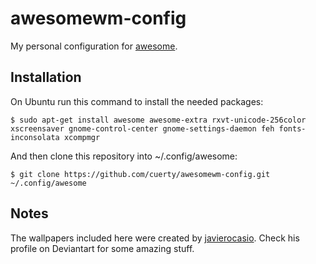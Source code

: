 awesomewm-config
================

My personal configuration for [awesome](http://awesome.naquadah.org/).

Installation
------------

On Ubuntu run this command to install the needed packages:

```
$ sudo apt-get install awesome awesome-extra rxvt-unicode-256color xscreensaver gnome-control-center gnome-settings-daemon feh fonts-inconsolata xcompmgr
```
And then clone this repository into ~/.config/awesome:

```
$ git clone https://github.com/cuerty/awesomewm-config.git ~/.config/awesome
```

Notes
-----

The wallpapers included here were created by [javierocasio](http://javierocasio.deviantart.com/). Check his profile on Deviantart for some amazing stuff.
